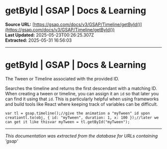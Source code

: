 # getById | GSAP | Docs & Learning

**Source URL:** [https://gsap.com/docs/v3/GSAP/Timeline/getById()](https://gsap.com/docs/v3/GSAP/Timeline/getById())  
**Last Updated:** 2025-05-23T00:26:25.307Z  
**Extracted:** 2025-05-31 16:56:03

---

# getById | GSAP | Docs & Learning

The Tween or Timeline associated with the provided ID.

Searches the timeline and returns the first descendant with a matching ID. When creating a tween or timeline, you can assign it an `id` so that later you can find it using that `id`. This is particularly helpful when using frameworks and build tools like React where keeping track of variables can be difficult.

```
var tl = gsap.timeline();//give the animation a "myTween" id upon creationtl.to(obj, { id: "myTween", duration: 1, x: 100 });//later we can get it like thisvar myTween = tl.getById("myTween");
```

---

*This documentation was extracted from the database for URLs containing 'gsap'*
